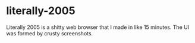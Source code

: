 # literally-2005
Literally 2005 is a shitty web browser that I made in like 15 minutes. The UI was formed by crusty screenshots.
